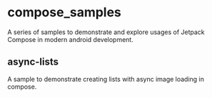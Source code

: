 # compose_samples

A series of samples to demonstrate and explore usages of Jetpack Compose in modern android development.

## async-lists

A sample to demonstrate creating lists with async image loading in compose.
